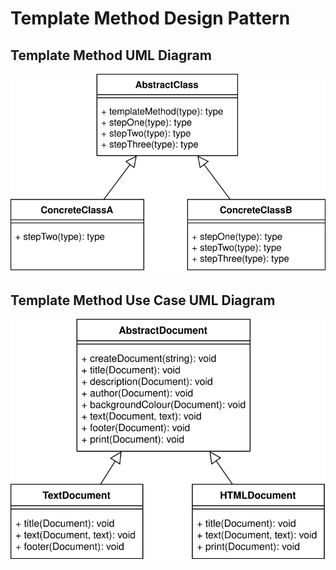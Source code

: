 # Template Method Design Pattern

## Template Method UML Diagram

![Template Method UML Diagram](/img/template_concept.svg)

## Template Method Use Case UML Diagram

![Template Method Use Case UML Diagram](/img/template_example.svg)
